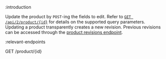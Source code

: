 :introduction

Update the product by `POST`-ing the fields to edit. Refer to
[`GET /api/2/product/{id}`](/endpoints/GET/product/{id}) for details on the
supported query parameters. Updating a product transparently creates a new
revision. Previous revisions can be accessed through the
[product revisions endpoint](/endpoints/GET/product/{productId}/revisions).

:relevant-endpoints

GET /product/{id}
